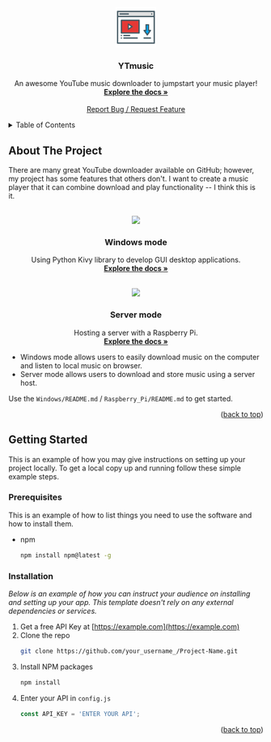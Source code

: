 <!-- Improved compatibility of back to top link: See: https://github.com/othneildrew/Best-README-Template/pull/73 -->
<a name="readme-top"></a>
<!--
*** Thanks for checking out the Best-README-Template. If you have a suggestion
*** that would make this better, please fork the repo and create a pull request
*** or simply open an issue with the tag "enhancement".
*** Don't forget to give the project a star!
*** Thanks again! Now go create something AMAZING! :D
-->

<!-- PROJECT LOGO -->
<br />
<div align="center">
  <a href="https://github.com/yesaouo/YTmusic">
    <img src="Windows/resources/icon.png" alt="Logo" width="80" height="80">
  </a>

  <h3 align="center">YTmusic</h3>

  <p align="center">
    An awesome YouTube music downloader to jumpstart your music player!
    <br />
    <a href="https://github.com/yesaouo/YTmusic"><strong>Explore the docs »</strong></a>
    <br />
    <br />
    <a href="https://github.com/yesaouo/YTmusic/issues">Report Bug / Request Feature</a>
  </p>
</div>



<!-- TABLE OF CONTENTS -->
<details>
  <summary>Table of Contents</summary>
  <ol>
    <li>
      <a href="#about-the-project">About The Project</a>
    </li>
    <li>
      <a href="#getting-started">Getting Started</a>
      <ul>
        <li><a href="#prerequisites">Prerequisites</a></li>
        <li><a href="#installation">Installation</a></li>
      </ul>
    </li>
  </ol>
</details>



<!-- ABOUT THE PROJECT -->
## About The Project
There are many great YouTube downloader available on GitHub; however, my project has some features that others don't. I want to create a music player that it can combine download and play functionality -- I think this is it.

<br />
<div align="center">
  <a href="https://github.com/yesaouo/YTmusic/tree/main/Windows">
    <img src="https://user-images.githubusercontent.com/88719692/214229445-3c902d42-140c-450a-a7ff-2e2aa071ad4d.png">
  </a>

  <h3 align="center">Windows mode</h3>

  <p align="center">
    Using Python Kivy library to develop GUI desktop applications.
    <br />
    <a href="https://github.com/yesaouo/YTmusic/tree/main/Windows"><strong>Explore the docs »</strong></a>
    <br />
  </p>
</div>

<br />
<div align="center">
  <a href="https://github.com/yesaouo/YTmusic/tree/main/Raspberry_Pi">
    <img src="https://user-images.githubusercontent.com/88719692/214233621-7cc5fe2d-79ef-460d-b3f0-6dc155a8acf1.png">
  </a>

  <h3 align="center">Server mode</h3>

  <p align="center">
    Hosting a server with a Raspberry Pi.
    <br />
    <a href="https://github.com/yesaouo/YTmusic/tree/main/Raspberry_Pi"><strong>Explore the docs »</strong></a>
    <br />
  </p>
</div>

* Windows mode allows users to easily download music on the computer and listen to local music on browser.
* Server mode allows users to download and store music using a server host.

Use the `Windows/README.md` / `Raspberry_Pi/README.md` to get started.

<p align="right">(<a href="#readme-top">back to top</a>)</p>



<!-- GETTING STARTED -->
## Getting Started

This is an example of how you may give instructions on setting up your project locally.
To get a local copy up and running follow these simple example steps.

### Prerequisites

This is an example of how to list things you need to use the software and how to install them.
* npm
  ```sh
  npm install npm@latest -g
  ```

### Installation

_Below is an example of how you can instruct your audience on installing and setting up your app. This template doesn't rely on any external dependencies or services._

1. Get a free API Key at [https://example.com](https://example.com)
2. Clone the repo
   ```sh
   git clone https://github.com/your_username_/Project-Name.git
   ```
3. Install NPM packages
   ```sh
   npm install
   ```
4. Enter your API in `config.js`
   ```js
   const API_KEY = 'ENTER YOUR API';
   ```

<p align="right">(<a href="#readme-top">back to top</a>)</p>
